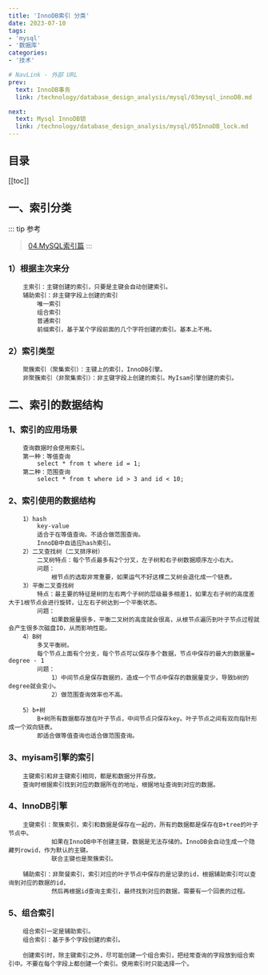```yaml
---
title: 'InnoDB索引 分类'
date: 2023-07-10
tags:
- 'mysql'
- '数据库'
categories:
- '技术'

# NavLink - 外部 URL
prev:
  text: InnoDB事务
  link: /technology/database_design_analysis/mysql/03mysql_innoDB.md

next:
  text: Mysql InnoDB锁
  link: /technology/database_design_analysis/mysql/05InnoDB_lock.md
---
```

## 目录
[[toc]]

## 一、索引分类
::: tip 参考
> [04.MySQL索引篇](/file/mysql/04.MySQL索引篇.pdf)
:::
### 1）根据主次来分
```
	主索引：主键创建的索引，只要是主键会自动创建索引。
	辅助索引：非主键字段上创建的索引
		唯一索引
		组合索引
		普通索引
		前缀索引，基于某个字段前面的几个字符创建的索引。基本上不用。
```
### 2）索引类型
```
	聚簇索引（聚集索引）：主键上的索引，InnoDB引擎。
	非聚簇索引（非聚集索引）：非主键字段上创建的索引。MyIsam引擎创建的索引。
```
## 二、索引的数据结构
### 1、索引的应用场景
```
	查询数据时会使用索引。
	第一种：等值查询
		select * from t where id = 1;
	第二种：范围查询
		select * from t where id > 3 and id < 10;
```
### 2、索引使用的数据结构
```
	1）hash
		key-value
		适合于在等值查询。不适合做范围查询。
		InnoDB中自适应hash索引。
	2）二叉查找树（二叉排序树）
		二叉树特点：每个节点最多有2个分叉，左子树和右子树数据顺序左小右大。
		问题：
			根节点的选取非常重要，如果运气不好这棵二叉树会退化成一个链表。
	3）平衡二叉查找树
		特点：最主要的特征是树的左右两个子树的层级最多相差1，如果左右子树的高度差大于1根节点会进行旋转，让左右子树达到一个平衡状态。
		问题：
			如果数据量很多，平衡二叉树的高度就会很高，从根节点遍历到叶子节点过程就会产生很多次磁盘IO，从而影响性能。
	4）B树
		多叉平衡树。
		每个节点上面有个分支，每个节点可以保存多个数据，节点中保存的最大的数据量= degree - 1
		问题：
			1）中间节点是保存数据的，造成一个节点中保存的数据量变少，导致b树的degree就会变小。
			2）做范围查询效率也不高。

	5）b+树
		B+树所有数据都存放在叶子节点，中间节点只保存key。叶子节点之间有双向指针形成一个双向链表。
		即适合做等值查询也适合做范围查询。
```
### 3、myisam引擎的索引
```
	主键索引和非主键索引相同，都是和数据分开存放。
	查询时根据索引找到对应的数据所在的地址，根据地址查询到对应的数据。
```
### 4、InnoDB引擎
```
	主键索引：聚簇索引，索引和数据是保存在一起的，所有的数据都是保存在B+tree的叶子节点中。
			如果在InnoDB中不创建主键，数据是无法存储的。InnoDB会自动生成一个隐藏列rowid，作为默认的主键。
			联合主键也是聚簇索引。

	辅助索引：非聚餐索引，索引对应的叶子节点中保存的是记录的id，根据辅助索引可以查询到对应的数据的id，
			然后再根据id查询主索引，最终找到对应的数据，需要有一个回表的过程。
```
### 5、组合索引
```
	组合索引一定是辅助索引。
	组合索引：基于多个字段创建的索引。

	创建索引时，除主键索引之外，尽可能创建一个组合索引，把经常查询的字段放到组合索引中。不要在每个字段上都创建一个索引。使用索引时只能选择一个。
```

